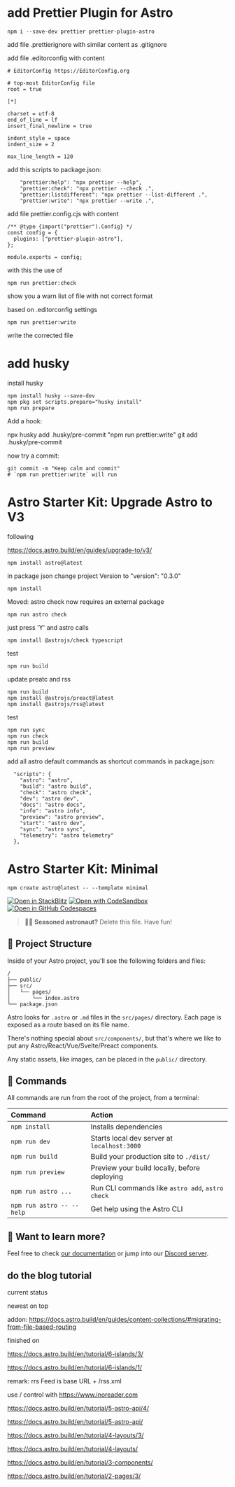 # add Prettier Plugin for Astro

```
npm i --save-dev prettier prettier-plugin-astro
```

add file .prettierignore with similar content as .gitignore

add file .editorconfig with content

```
# EditorConfig https://EditorConfig.org

# top-most EditorConfig file
root = true

[*]

charset = utf-8
end_of_line = lf
insert_final_newline = true

indent_style = space
indent_size = 2

max_line_length = 120
```

add this scripts to package.json:

```
    "prettier:help": "npx prettier --help",
    "prettier:check": "npx prettier --check .",
    "prettier:listdifferent": "npx prettier --list-different .",
    "prettier:write": "npx prettier --write .",
```

add file prettier.config.cjs with content

```
/** @type {import("prettier").Config} */
const config = {
  plugins: ["prettier-plugin-astro"],
};

module.exports = config;
```

with this the use of

```
npm run prettier:check
```

show you a warn list of file with not correct format

based on .editorconfig settings

```
npm run prettier:write
```

write the corrected file

# add husky

install husky

```
npm install husky --save-dev
npm pkg set scripts.prepare="husky install"
npm run prepare
```

Add a hook:

npx husky add .husky/pre-commit "npm run prettier:write"
git add .husky/pre-commit

now try a commit:

```
git commit -m "Keep calm and commit"
# `npm run prettier:write` will run
```

# Astro Starter Kit: Upgrade Astro to V3

following

https://docs.astro.build/en/guides/upgrade-to/v3/

```
npm install astro@latest
```

in package json change project Version to "version": "0.3.0"

```
npm install
```

Moved: astro check now requires an external package

```
npm run astro check
```

just press 'Y' and astro calls

```
npm install @astrojs/check typescript
```

test

```
npm run build
```

update preatc and rss

```
npm run build
npm install @astrojs/preact@latest
npm install @astrojs/rss@latest
```

test

```
npm run sync
npm run check
npm run build
npm run preview
```

add all astro default commands as shortcut commands in package.json:

```
  "scripts": {
    "astro": "astro",
    "build": "astro build",
    "check": "astro check",
    "dev": "astro dev",
    "docs": "astro docs",
    "info": "astro info",
    "preview": "astro preview",
    "start": "astro dev",
    "sync": "astro sync",
    "telemetry": "astro telemetry"
  },
```

# Astro Starter Kit: Minimal

```
npm create astro@latest -- --template minimal
```

[![Open in StackBlitz](https://developer.stackblitz.com/img/open_in_stackblitz.svg)](https://stackblitz.com/github/withastro/astro/tree/latest/examples/minimal)
[![Open with CodeSandbox](https://assets.codesandbox.io/github/button-edit-lime.svg)](https://codesandbox.io/p/sandbox/github/withastro/astro/tree/latest/examples/minimal)
[![Open in GitHub Codespaces](https://github.com/codespaces/badge.svg)](https://codespaces.new/withastro/astro?devcontainer_path=.devcontainer/minimal/devcontainer.json)

> 🧑‍🚀 **Seasoned astronaut?** Delete this file. Have fun!

## 🚀 Project Structure

Inside of your Astro project, you'll see the following folders and files:

```
/
├── public/
├── src/
│   └── pages/
│       └── index.astro
└── package.json
```

Astro looks for `.astro` or `.md` files in the `src/pages/` directory. Each page is exposed as a route based on its file name.

There's nothing special about `src/components/`, but that's where we like to put any Astro/React/Vue/Svelte/Preact components.

Any static assets, like images, can be placed in the `public/` directory.

## 🧞 Commands

All commands are run from the root of the project, from a terminal:

| Command                   | Action                                           |
| :------------------------ | :----------------------------------------------- |
| `npm install`             | Installs dependencies                            |
| `npm run dev`             | Starts local dev server at `localhost:3000`      |
| `npm run build`           | Build your production site to `./dist/`          |
| `npm run preview`         | Preview your build locally, before deploying     |
| `npm run astro ...`       | Run CLI commands like `astro add`, `astro check` |
| `npm run astro -- --help` | Get help using the Astro CLI                     |

## 👀 Want to learn more?

Feel free to check [our documentation](https://docs.astro.build) or jump into our [Discord server](https://astro.build/chat).

## do the blog tutorial

current status

newest on top

addon: https://docs.astro.build/en/guides/content-collections/#migrating-from-file-based-routing

finished on

https://docs.astro.build/en/tutorial/6-islands/3/

https://docs.astro.build/en/tutorial/6-islands/1/

remark: rrs Feed is base URL + /rss.xml

use / control with https://www.inoreader.com

https://docs.astro.build/en/tutorial/5-astro-api/4/

https://docs.astro.build/en/tutorial/5-astro-api/

https://docs.astro.build/en/tutorial/4-layouts/3/

https://docs.astro.build/en/tutorial/4-layouts/

https://docs.astro.build/en/tutorial/3-components/

https://docs.astro.build/en/tutorial/2-pages/3/
